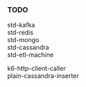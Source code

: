### TODO

<module>std-kafka</module>\
<module>std-redis</module>\
<module>std-mongo</module>\
<module>std-cassandra</module>\
<module>std-etl-machine</module>

<module>k6-http-client-caller<module>\
<module>plain-cassandra-inserter</module>
